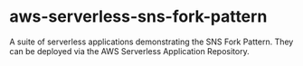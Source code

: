 # aws-serverless-sns-fork-pattern
A suite of serverless applications demonstrating the SNS Fork Pattern. They can be deployed via the AWS Serverless Application Repository.
